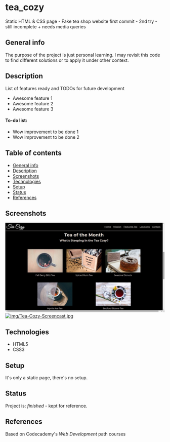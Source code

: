 # tea_cozy
Static HTML & CSS page - Fake tea shop website
first commit - 2nd try - still incomplete + needs media queries



## General info
The purpose of the project is just personal learning. I may revisit this code to find different solutions or to apply it under other context. 

## Description
List of features ready and TODOs for future development
* Awesome feature 1
* Awesome feature 2
* Awesome feature 3

#### To-do list:
* Wow improvement to be done 1
* Wow improvement to be done 2


## Table of contents
* [General info](#general-info)
* [Description](#description)
* [Screenshots](#screenshots)
* [Technologies](#technologies)
* [Setup](#setup)
* [Status](#status)
* [References](#references)


## Screenshots
![Example screenshot](./img/Tea_Cozy_Screencast.jpg)
[![img/Tea-Cozy-Screencast.jpg](https://i.postimg.cc/bwjLbmG1/Tea-Cozy-Screencast.jpg)](https://postimg.cc/N5p1v7k0)


## Technologies
* HTML5
* CSS3

## Setup
It's only a static page, there's no setup.

## Status
Project is: _finished_ - kept for reference.


## References
Based on Codecademy's _Web Development_ path courses